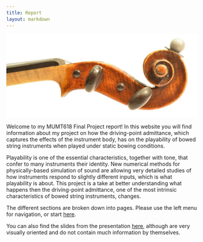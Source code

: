 ```yaml
---
title: Report 
layout: markdown 
---
```


![A violin scroll.](img/violin_scroll.jpg)

Welcome to my MUMT618 Final Project report! In this website you will find
information about my project on how the driving-point admittance, which
captures the effects of the instrument body, has on the playability of bowed
string instruments when played under static bowing conditions.

Playability is one of the essential characteristics, together with tone, that
confer to many instruments their identity. New numerical methods for
physically-based simulation of sound are allowing very detailed studies of how
instruments respond to slightly different inputs, which is what playability is
about. This project is a take at better understanding what happens then the driving-point admittance, one of the most intrinsic characteristics of bowed string instruments, changes.

The different sections are broken down into pages. Please use the left menu for
navigation, or start [here](intro).

You can also find the slides from the presentation [here](pdf/slides.pdf), although are very visually oriented and do not contain much information by themselves.

